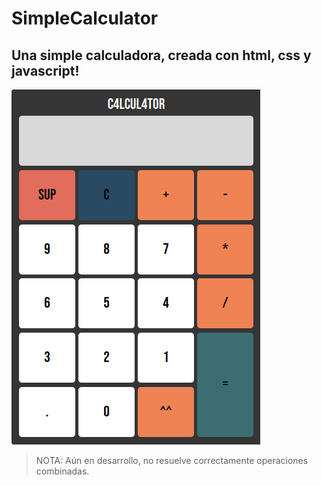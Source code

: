 
# SimpleCalculator

## Una simple calculadora, creada con html, css y javascript!


![Image of te calculator](calculator-preview.png)

> NOTA: Aún en desarrollo, no resuelve correctamente operaciones combinadas.